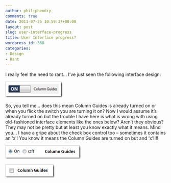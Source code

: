 ```yaml
---
author: philiphendry
comments: true
date: 2011-07-25 10:59:37+00:00
layout: post
slug: user-interface-progress
title: User Interface progress?
wordpress_id: 368
categories:
- Design
- Rant
---
```


I really feel the need to rant… I’ve just seen the following interface design:

 

[![image](/assets/2011/07/image_thumb.png)](/assets/2011/07/image.png)

 

So, you tell me… does this mean Column Guides is already turned on or when you flick the switch you are turning it on? Now I would assume it’s already turned on but the trouble I have here is what is wrong with using old-fashioned interface elements like the ones below? Aren’t they obvious? They may not be pretty but at least you know exactly what it means. Mind you… I have a gripe about the check box control too – sometimes it contains an ‘x’! You know it means the Column Guides are turned on but and ‘x’!!!!

   

[![image](/assets/2011/07/image_thumb1.png)](/assets/2011/07/image1.png)

 

[![image](/assets/2011/07/image_thumb2.png)](/assets/2011/07/image2.png)

